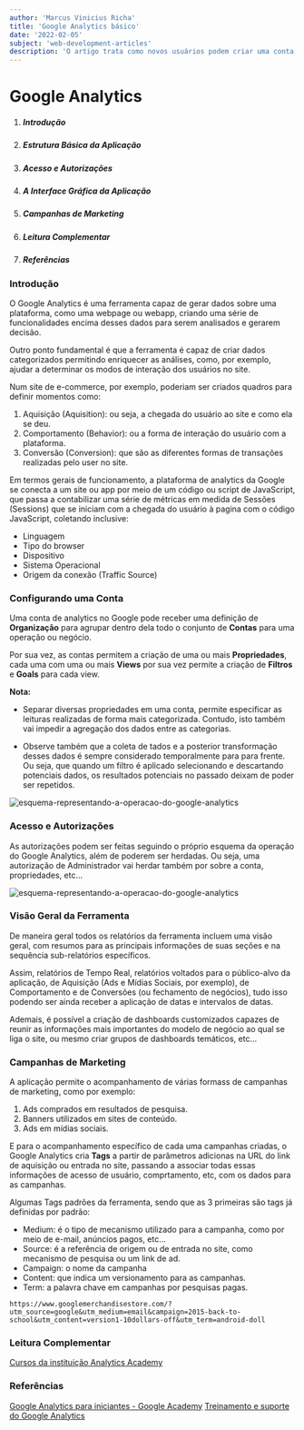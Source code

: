 ```yaml
---
author: 'Marcus Vinicius Richa'
title: 'Google Analytics básico'
date: '2022-02-05'
subject: 'web-development-articles'
description: 'O artigo trata como novos usuários podem criar uma conta, implementar um código de acompanhamento e configurar filtros de dados. Navegar na interface e nos relatórios e configurar painéis e atalhos. O curso também ensina a analisar relatórios básicos.'
---
```


# Google Analytics

1. ##### Introdução
2. ##### Estrutura Básica da Aplicação
3. ##### Acesso e Autorizações
4. ##### A Interface Gráfica da Aplicação
5. ##### Campanhas de Marketing
6. ##### Leitura Complementar
7. ##### Referências

### Introdução

O Google Analytics é uma ferramenta capaz de gerar dados sobre uma plataforma, como uma webpage ou webapp, criando uma série de funcionalidades encima desses dados para serem analisados e gerarem decisão.

Outro ponto fundamental é que a ferramenta é capaz de criar dados categorizados permitindo enriquecer as análises, como, por exemplo, ajudar a determinar os modos de interação dos usuários no site.

Num site de e-commerce, por exemplo, poderiam ser criados quadros para definir momentos como:

1. Aquisição (Aquisition): ou seja, a chegada do usuário ao site e como ela se deu.   
2. Comportamento (Behavior): ou a forma de interação do usuário com a plataforma.
3. Conversão (Conversion): que são as diferentes formas de transações realizadas pelo user no site.


Em termos gerais de funcionamento, a plataforma de analytics da Google se conecta a um site ou app por meio de um código ou script de JavaScript, que passa a contabilizar uma série de métricas em medida de Sessões (Sessions) que se iniciam com a chegada do usuário à pagina com o código JavaScript, coletando inclusive:

- Linguagem
- Tipo do browser
- Dispositivo
- Sistema Operacional
- Origem da conexão (Traffic Source)

### Configurando uma Conta


Uma conta de analytics no Google pode receber uma definição de **Organização** para agrupar dentro dela todo o conjunto de **Contas** para uma operação ou negócio.

Por sua vez, as contas permitem a criação de uma ou mais **Propriedades**, cada uma com uma ou mais **Views** por sua vez permite a criação de **Filtros** e **Goals** para cada view.



**Nota:** 

- Separar diversas propriedades em uma conta, permite especificar as leituras realizadas de forma mais categorizada. Contudo, isto também vai impedir a agregação dos dados entre as categorias.

- Observe também que a coleta de tados e a posterior transformação desses dados é sempre considerado temporalmente para para frente. Ou seja, que quando um filtro é aplicado selecionando e descartando potenciais dados, os resultados potenciais no passado deixam de poder ser repetidos. 


![esquema-representando-a-operacao-do-google-analytics](/images/articles/web-development/google-analytics-basico-esquema-representando-a-operacao-do-google-analytics.png)



### Acesso e Autorizações


As autorizações podem ser feitas seguindo o próprio esquema da operação do Google Analytics, além de poderem ser herdadas. Ou seja, uma autorização de Administrador vai herdar também por sobre a conta, propriedades, etc...


![esquema-representando-a-operacao-do-google-analytics](/images/articles/web-development/google-analytics-basico-esquema-de-autorizacao-dentro-do-google-analytics.png)



### Visão Geral da Ferramenta


De maneira geral todos os relatórios da ferramenta incluem uma visão geral, com resumos para as principais informações de suas seções e na sequência sub-relatórios específicos.   

Assim, relatórios de Tempo Real, relatórios voltados para o público-alvo da aplicação, de Aquisição (Ads e Mídias Sociais, por exemplo), de Comportamento e de Conversões (ou fechamento de negócios), tudo isso podendo ser ainda receber a aplicação de datas e intervalos de datas.

Ademais, é possível a criação de dashboards customizados capazes de reunir as informações mais importantes do modelo de negócio ao qual se liga o site, ou mesmo criar grupos de dashboards temáticos, etc...


### Campanhas de Marketing


A aplicação permite o acompanhamento de várias formass de campanhas de marketing, como por exemplo:

1. Ads comprados em resultados de pesquisa.
2. Banners utilizados em sites de conteúdo.
3. Ads em mídias sociais.


E para o acompanhamento específico de cada uma campanhas criadas, o Google Analytics cria **Tags** a partir de parâmetros adicionas na URL do link de aquisição ou entrada no site, passando a associar todas essas informações de acesso de usuário, comprtamento, etc, com os dados para as campanhas.


Algumas Tags padrões da ferramenta, sendo que as 3 primeiras são tags já definidas por padrão:

- Medium: é o tipo de mecanismo utilizado para a campanha, como por meio de e-mail, anúncios pagos, etc...
- Source: é a referência de origem ou de entrada no site, como mecanismo de pesquisa ou um link de ad.
- Campaign: o nome da campanha
- Content: que indica um versionamento para as campanhas.
- Term: a palavra chave em campanhas por pesquisas pagas.
  	 
```
https://www.googlemerchandisestore.com/?utm_source=google&utm_medium=email&campaign=2015-back-to-school&utm_content=version1-10dollars-off&utm_term=android-doll
```



### Leitura Complementar

[Cursos da instituição Analytics Academy](https://analytics.google.com/analytics/academy/)



### Referências

[ Google Analytics para iniciantes - Google Academy](https://analytics.google.com/analytics/academy/course/6)
[Treinamento e suporte do Google Analytics](https://support.google.com/analytics/answer/4553001?hl=pt-BR)

